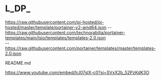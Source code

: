 # L_DP_


https://raw.githubusercontent.com/pi-hosted/pi-hosted/master/template/portainer-v2-amd64.json 
-- https://raw.githubusercontent.com/technorabilia/portainer-templates/main/lsio/templates/templates-2.0.json  
-- https://raw.githubusercontent.com/portainer/templates/master/templates-2.0.json


README.md

https://www.youtube.com/embed/IrJ07slX-c0?si=SVxX2b_52PzKdK3O
